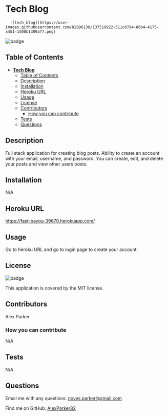 # **Tech Blog**

      ![tech_blog](https://user-images.githubusercontent.com/82096138/137519922-511c8794-86b4-4175-a451-1500b1309af7.png)

![badge](https://img.shields.io/badge/License-MIT-yellow.svg)

## Table of Contents
- [**Tech Blog**](#tech-blog)
  - [Table of Contents](#table-of-contents)
  - [Description](#description)
  - [Installation](#installation)
  - [Heroku URL](#heroku-url)
  - [Usage](#usage)
  - [License](#license)
  - [Contributors](#contributors)
    - [How you can contribute](#how-you-can-contribute)
  - [Tests](#tests)
  - [Questions](#questions)

## Description
Full stack application for creating blog posts. Ability to create an account with your email, username, and password.  You can create, edit, and delete your posts and view other users posts.

## Installation
N/A

## Heroku URL
https://fast-bayou-39670.herokuapp.com/

## Usage
Go to heroku URL and go to login page to create your account.

## License
![badge](https://img.shields.io/badge/License-MIT-yellow.svg)
    
This application is covered by the MIT license. 

## Contributors
Alex Parker

### How you can contribute
N/A

## Tests
N/A

## Questions

Email me with any questions: noyes.parker@gmail.com

Find me on GitHub: [AlexParker82](https://github.com/AlexParker82)
